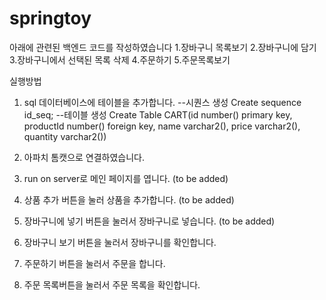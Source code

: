 # springtoy

아래에 관련된 백엔드 코드를 작성하였습니다
1.장바구니 목록보기
2.장바구니에 담기
3.장바구니에서 선택된 목록 삭제
4.주문하기
5.주문목록보기


실행방법
1. sql 데이터베이스에 테이블을 추가합니다.
     --시퀀스 생성
     Create sequence id_seq;
     --테이블 생성
      Create Table CART(id number() primary key,
                        productId number() foreign key,
                        name varchar2(),
                        price varchar2(),
                        quantity varchar2()) 
   
3. 아파치 톰캣으로 연결하였습니다.   
4. run on server로 메인 페이지를 엽니다. (to be added)
5. 상품 추가 버튼을 눌러 상품을 추가합니다. (to be added)
6. 장바구니에 넣기 버튼을 눌러서 장바구니로 넣습니다. (to be added)
7. 장바구니 보기 버튼을 눌러서 장바구니를 확인합니다. 
8. 주문하기 버튼을 눌러서 주문을 합니다.
9. 주문 목록버튼을 눌러서 주문 목록을 확인합니다. 
      


